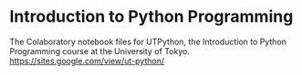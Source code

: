 # Introduction to Python Programming

The Colaboratory notebook files for UTPython, the Introduction to Python Programming course at the University of Tokyo.
https://sites.google.com/view/ut-python/
